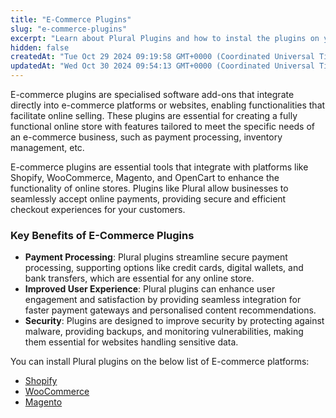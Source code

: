 ```yaml
---
title: "E-Commerce Plugins"
slug: "e-commerce-plugins"
excerpt: "Learn about Plural Plugins and how to instal the plugins on your e-commerce account."
hidden: false
createdAt: "Tue Oct 29 2024 09:19:58 GMT+0000 (Coordinated Universal Time)"
updatedAt: "Wed Oct 30 2024 09:54:13 GMT+0000 (Coordinated Universal Time)"
---
```

E-commerce plugins are specialised software add-ons that integrate directly into e-commerce platforms or websites, enabling functionalities that facilitate online selling. These plugins are essential for creating a fully functional online store with features tailored to meet the specific needs of an e-commerce business, such as payment processing, inventory management, etc.

E-commerce plugins are essential tools that integrate with platforms like Shopify, WooCommerce, Magento, and OpenCart to enhance the functionality of online stores. Plugins like Plural allow businesses to seamlessly accept online payments, providing secure and efficient checkout experiences for your customers.

### Key Benefits of E-Commerce Plugins

- **Payment Processing**: Plural plugins streamline secure payment processing, supporting options like credit cards, digital wallets, and bank transfers, which are essential for any online store.
- **Improved User Experience**: Plural plugins can enhance user engagement and satisfaction by providing seamless integration for faster payment gateways and personalised content recommendations.
- **Security**: Plugins are designed to improve security by protecting against malware, providing backups, and monitoring vulnerabilities, making them essential for websites handling sensitive data.

You can install Plural plugins on the below list of E-commerce platforms:

- <a href="https://developer.pluralonline.com/docs/shopify" target="_blank">Shopify</a>
- <a href="https://developer.pluralonline.com/docs/woocommerce" target="_blank">WooCommerce</a>
- <a href="https://developer.pluralonline.com/docs/magento" target="_blank">Magento</a>
